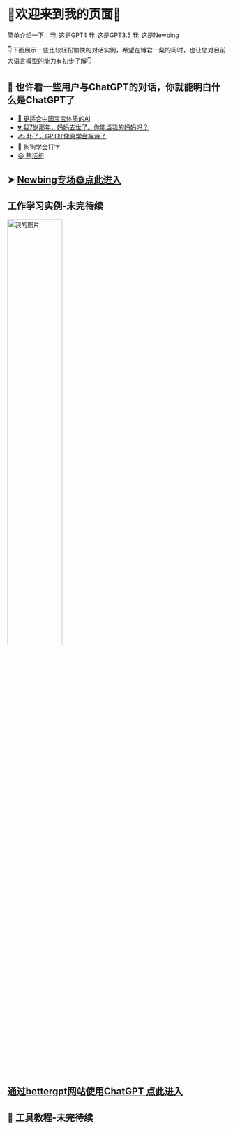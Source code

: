 <link rel="icon" type="image/png" href="/assets/favicon.ico">

# &#x1F31F;欢迎来到我的页面&#x1F31F;

简单介绍一下：<img src="https://pic2.imgdb.cn/item/6446f87c0d2dde57772ca165.jpg" alt="我的图片" width="16" height="16"> 这是GPT4
<img src="https://pic2.imgdb.cn/item/64470e060d2dde5777398734.jpg" alt="我的图片" width="16" height="16"> 这是GPT3.5
<img src="https://pic2.imgdb.cn/item/6446f7f40d2dde57772c6d59.jpg" alt="我的图片" width="16" height="16"> 这是Newbing

&#x1F447;下面展示一些比较轻松愉快的对话实例，希望在博君一粲的同时，也让您对目前大语言模型的能力有初步了解&#x1F447;

## &#x1F4AD; 也许看一些用户与ChatGPT的对话，你就能明白什么是ChatGPT了

- [&#x1F476; 更适合中国宝宝体质的AI](1/letter.md)
- [&#x1F494; 我7岁那年，妈妈去世了。你能当我的妈妈吗？](1/mum.md)
- [&#x270D; 坏了，GPT好像真学会写诗了](1/poet.md)
- [&#x1F436; 狗狗学会打字](1/dog.md)
- [&#x1F606; 整活组](1/fun.md)

## &#10148; [Newbing专场&#x1F31E;点此进入](2/newbing简介.md)

## 工作学习实例-未完待续
<img src="https://pic2.imgdb.cn/item/6446ffba0d2dde57772ff153.jpg" alt="我的图片" width="50%" height="50%">

## [通过bettergpt网站使用ChatGPT 点此进入](3/bettergpt.md)

## &#x1F527; 工具教程-未完待续



